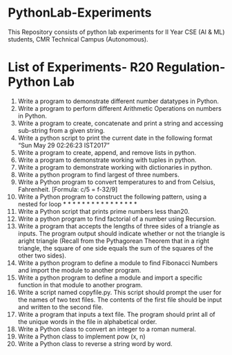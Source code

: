 # PythonLab-Experiments
This Repository consists of python lab experiments for II Year CSE (AI &amp; ML) students, CMR Technical Campus (Autonomous).

# List of Experiments- R20 Regulation- Python Lab
1. Write a program to demonstrate different number datatypes in Python.
2. Write a program to perform different Arithmetic Operations on numbers in Python.
3. Write a program to create, concatenate and print a string and accessing sub-string from a given string.
4. Write a python script to print the current date in the following format “Sun May 29 02:26:23 IST2017”
5. Write a program to create, append, and remove lists in python.
6. Write a program to demonstrate working with tuples in python.
7. Write a program to demonstrate working with dictionaries in python.
8. Write a python program to find largest of three numbers.
9. Write a Python program to convert temperatures to and from Celsius, Fahrenheit. [Formula: c/5 = f-32/9]
10. Write a Python program to construct the following pattern, using a nested for loop
\*
\* \*
\* \* \*
\* \* \* \*
\* \* \*
\* \*
\* 
11. Write a Python script that prints prime numbers less than20.
12. Write a python program to find factorial of a number using Recursion.
13. Write a program that accepts the lengths of three sides of a triangle as inputs. The program output should indicate whether or not the triangle is aright triangle (Recall from the Pythagorean Theorem that in a right triangle, the square of one side equals the sum of the squares of the other two sides).
14. Write a python program to define a module to find Fibonacci Numbers and import the module to another program.
15. Write a python program to define a module and import a specific function in that module to another program.
16. Write a script named copyfile.py. This script should prompt the user for the names of two text files. The contents of the first file should be input and written to the second file.
17. Write a program that inputs a text file. The program should print all of the unique words in the file in alphabetical order.
18. Write a Python class to convert an integer to a roman numeral.
19. Write a Python class to implement pow (x, n)
20. Write a Python class to reverse a string word by word.
